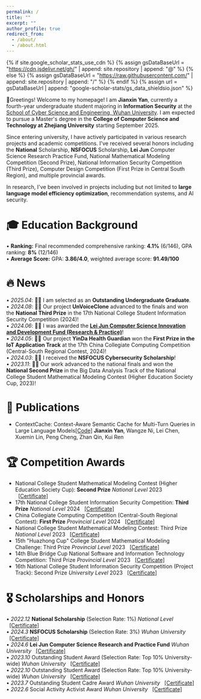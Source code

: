 ```yaml
---
permalink: /
title: ""
excerpt: ""
author_profile: true
redirect_from: 
  - /about/
  - /about.html
---
```

{% if site.google_scholar_stats_use_cdn %}
{% assign gsDataBaseUrl = "https://cdn.jsdelivr.net/gh/" | append: site.repository | append: "@" %}
{% else %}
{% assign gsDataBaseUrl = "https://raw.githubusercontent.com/" | append: site.repository | append: "/" %}
{% endif %}
{% assign url = gsDataBaseUrl | append: "google-scholar-stats/gs_data_shieldsio.json" %}

<span class='anchor' id='about-me'></span>
  👋Greetings! Welcome to my homepage! I am ​**Jianxin Yan**, currently a fourth-year undergraduate student majoring in ​**Information Security** at the [School of Cyber Science and Engineering, Wuhan University](https://cse.whu.edu.cn/). I am expected to pursue a Master's degree in the ​**College of Computer Science and Technology at Zhejiang University** starting September 2025.  

  Since entering university, I have actively participated in various research projects and academic competitions. I've received several honors including the **National** Scholarship, **NSFOCUS** Scholarship, **Lei Jun** Computer Science Research Practice Fund, National Mathematical Modeling Competition (Second Prize), National Information Security Competition (Third Prize), Computer Design Competition (First Prize in Central South Region), and multiple provincial awards. 
  
  In research, I've been involved in projects including but not limited to **large language model efficiency optimization**, recommendation systems, and AI security.


# 🎓 Education Background  

• **Ranking:** Final recommended comprehensive ranking: **4.1%** (6/146), GPA ranking: **8%** (12/146)  
• **Average Score:** GPA: **3.86/4.0**, weighted average score: **91.49/100**  

# 🔥 News  

• *2025.04*: 🎉🎉 I am selected as an **Outstanding Undergraduate Graduate**.  
• *2024.08*: 🎉🎉 Our project **UnVoiceClone** advanced to the finals and won the **National Third Prize** in the 17th National College Student Information Security Competition (2024)!  
• *2024.06*: 🎉🎉 I was awarded the **[Lei Jun Computer Science Innovation and Development Fund (Research & Practice)](https://cse.whu.edu.cn/info/1101/23802.htm)**!  
• *2024.05*: 🎉🎉 Our project **YinDa Health Guardian** won the **First Prize in the IoT Application Track** at the 17th China Collegiate Computing Competition (Central-South Regional Contest, 2024)!  
• *2024.03*: 🎉🎉 I received the **NSFOCUS Cybersecurity Scholarship**!  
• *2023.11*: 🎉🎉 Our work advanced to the national finals and won the **National Second Prize** in the Big Data Analysis Track of the National College Student Mathematical Modeling Contest (Higher Education Society Cup, 2023)!


# 📝 Publications

- ContextCache: Context-Aware Semantic Cache for Multi-Turn Queries in Large Language Models[[Code]](https://github.com/uYanJX/ContextCache) 
**Jianxin Yan**, Wangze Ni, Lei Chen, Xuemin Lin, Peng Cheng, Zhan Qin, Kui Ren


# 🏆 Competition Awards  

- National College Student Mathematical Modeling Contest (Higher Education Society Cup): **Second Prize** *National Level* 2023 &nbsp;&nbsp;[[Certificate]](..\docs\shumo.jpg)  
- 17th National College Student Information Security Competition: **Third Prize** *National Level* 2024 &nbsp;&nbsp;[[Certificate]](..\docs\xinan.jpg)  
- China Collegiate Computing Competition (Central-South Regional Contest): **First Prize** *Provincial Level* 2024 &nbsp;&nbsp;[[Certificate]](..\docs\jishe.jpg)  
- National College Student Mathematical Modeling Contest: Third Prize *National Level* 2023 &nbsp;&nbsp;[[Certificate]](..\docs\shuxue.jpg)  
- 15th "Huazhong Cup" College Student Mathematical Modeling Challenge: Third Prize *Provincial Level* 2023 &nbsp;&nbsp;[[Certificate]](..\docs\hzb.png)  
- 14th Blue Bridge Cup National Software and Information Technology Competition: Third Prize *Provincial Level* 2023 &nbsp;&nbsp;[[Certificate]](..\docs\lqb.jpg)  
- 16th National College Student Information Security Competition (Project Track): Second Prize *University Level* 2023 &nbsp;&nbsp;[[Certificate]](..\docs\security.jpg)  


# 🎖 Scholarships and Honors  

• *2022.12* **National Scholarship** (Selection Rate: 1%) *National Level* &nbsp;&nbsp;[[Certificate]](..\docs\gj.jpg)  
• *2024.3* **NSFOCUS Scholarship** (Selection Rate: 3%) *Wuhan University* &nbsp;&nbsp;[[Certificate]](..\docs\lvmeng.pdf)  
• *2024.6* **Lei Jun Computer Science Research and Practice Fund** *Wuhan University* &nbsp;&nbsp;[[Certificate]](https://cse.whu.edu.cn/info/1101/23802.htm)  
• *2023.10* Outstanding Student Award (Selection Rate: Top 10% University-wide) *Wuhan University* &nbsp;&nbsp;[[Certificate]](..\docs\sanhao23.jpg)  
• *2022.10* Outstanding Student Award (Selection Rate: Top 10% University-wide) *Wuhan University* &nbsp;&nbsp;[[Certificate]](..\docs\sanhao22.jpg)  
• *2023.7* Outstanding Student Cadre Award *Wuhan University* &nbsp;&nbsp;[[Certificate]](..\docs\ganbu.jpg)  
• *2022.6* Social Activity Activist Award *Wuhan University* &nbsp;&nbsp;[[Certificate]](..\docs\shehui.jpg)


<!-- 
# 📖 Educations

- *2021.9 - 至今*, 本科生, 武汉大学国家网络安全学院, 专业： 信息安全. -->

